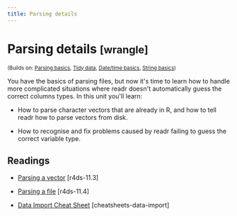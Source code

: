 ```yaml
---
title: Parsing details
---
```


<!-- Generated automatically from parse-details.yml. Do not edit by hand -->

# Parsing details <small class='wrangle'>[wrangle]</small>
<small>(Builds on: [Parsing basics](parse-basics.md), [Tidy data](tidy-data.md), [Date/time basics](datetime-basics.md), [String basics](string-basics.md))</small>

You have the basics of parsing files, but now it's time to learn how
to handle more complicated situations where readr doesn't automatically
guess the correct columns types. In this unit you'll learn:

* How to parse character vectors that are already in R, and how to
  tell readr how to parse vectors from disk.

* How to recognise and fix problems caused by readr failing to guess
  the correct variable type.

## Readings

  * [Parsing a vector](http://r4ds.had.co.nz/data-import.html#parsing-a-vector) [r4ds-11.3]

  * [Parsing a file](http://r4ds.had.co.nz/data-import.html#parsing-a-file) [r4ds-11.4]

  * [Data Import Cheat Sheet](https://github.com/rstudio/cheatsheets/raw/master/source/pdfs/data-import-cheatsheet.pdf) [cheatsheets-data-import]


